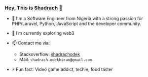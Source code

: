 ### Hey, This is [Shadrach](https://shadrachodek.com) 👋

- 🔭 I'm a Software Engineer from Nigeria with a strong passion for PHP/Laravel, Python, JavaScript and the developer community.
- 🌱 I’m currently exploring web3
- 📫 Contact me via:
  - Stackoverflow: [shadrachodek](https://stackoverflow.com/users/4034794/shadrachodek)
  - Mail: `shadrach.odekhiran@gmail.com`
 

- ⚡ Fun fact: Video game addict, techie, food taster




